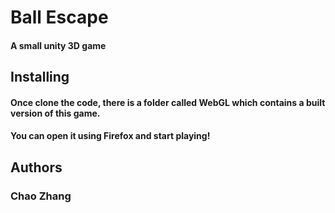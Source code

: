# Ball Escape
#### A small unity 3D game

## Installing
#### Once clone the code, there is a folder called WebGL which contains a built version of this game. 
#### You can open it using Firefox and start playing!

## Authors 
### Chao Zhang
